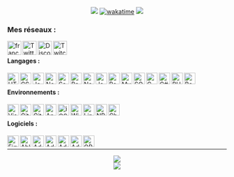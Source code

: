
<div align="center">

[![](https://user-images.githubusercontent.com/49253492/180575937-9c8e02bb-08bc-458f-9810-856600007fc8.png)][website]
[![wakatime](https://wakatime.com/badge/user/c41eb962-8221-42ac-90a4-8c9b3ff1d86d.svg)](https://wakatime.com/@c41eb962-8221-42ac-90a4-8c9b3ff1d86d)
![](https://hit.yhype.me/github/profile?user_id=7025343)
  
</div>

[website]: https://francememes.com/
[twitter]: https://twitter.com/lotharie_slayer
[discord]: https://discord.com/francememes
[twitch]: https://twitch.tv/lotharie


### Mes réseaux :
[<img align="left" alt="francememes.com" width="32px" src="https://api.iconify.design/bi:globe.svg?color=%23DA83FE&height=32" />][website]
[<img align="left" alt="Twitter" width="32px" src="https://api.iconify.design/simple-icons:twitter.svg?color=%23DA83FE&height=32" />][twitter]
[<img align="left" alt="Discord" width="32px" src="https://api.iconify.design/simple-icons:discord.svg?color=%23DA83FE&height=32" />][discord]
[<img align="left" alt="Twitch" width="32px" src="https://api.iconify.design/simple-icons:twitch.svg?color=%23DA83FE&height=32" />][twitch]

<br />

#### Langages :
<img align="left" alt="HTML5" width="26px" src="https://api.iconify.design/simple-icons:html5.svg?color=%23AF80FD&height=26" />
<img align="left" alt="CSS3" width="26px" src="https://api.iconify.design/simple-icons:css3.svg?color=%23AF80FD&height=26" />
<img align="left" alt="JavaScript" width="26px" src="https://api.iconify.design/simple-icons:javascript.svg?color=%23AF80FD&height=26" />
<img align="left" alt="Node.js" width="26px" src="https://api.iconify.design/simple-icons:node-dot-js.svg?color=%23AF80FD&height=26" />
<img align="left" alt="Sass" width="26px" src="https://api.iconify.design/simple-icons:sass.svg?color=%23AF80FD&height=26" />
<img align="left" alt="React" width="26px" src="https://api.iconify.design/simple-icons:react.svg?color=%23AF80FD&height=26" />
<img align="left" alt="Next" width="26px" src="https://api.iconify.design/simple-icons:nextdotjs.svg?color=%23AF80FD&height=26" />
<img align="left" alt="Java" width="26px" src="https://api.iconify.design/cib:java.svg?color=%23AF80FD&height=26" />
<img align="left" alt="PostgreSQL" width="26px" src="https://api.iconify.design/simple-icons:postgresql.svg?color=%23AF80FD&height=26" />
<img align="left" alt="MySQL" width="26px" src="https://api.iconify.design/simple-icons:mysql.svg?color=%23AF80FD&height=26" />
<img align="left" alt="SQLite" width="26px" src="https://api.iconify.design/simple-icons:sqlite.svg?color=%23AF80FD&height=26" />
<img align="left" alt="C" width="26px" src="https://api.iconify.design/simple-icons:c.svg?color=%23AF80FD&height=26" />
<img align="left" alt="C#" width="26px" src="https://api.iconify.design/simple-icons:csharp.svg?color=%23AF80FD&height=26" />
<img align="left" alt="PHP" width="26px" src="https://api.iconify.design/simple-icons:php.svg?color=%23AF80FD&height=26" />
<img align="left" alt="Bash" width="26px" src="https://api.iconify.design/simple-icons:gnubash.svg?color=%23AF80FD&height=26" />


<br />

#### Environnements :
<img align="left" alt="Visual Studio Code" width="26px" src="https://api.iconify.design/simple-icons:visualstudiocode.svg?color=%238575FF&height=26" />
<img align="left" alt="Git" width="26px" src="https://api.iconify.design/simple-icons:git.svg?color=%238575FF&height=26" />
<img align="left" alt="GitHub" width="26px" src="https://api.iconify.design/simple-icons:github.svg?color=%238575FF&height=26" />
<img align="left" alt="Android" width="26px" src="https://api.iconify.design/simple-icons:android.svg?color=%238575FF&height=26" />
<img align="left" alt="iOS" width="26px" src="https://api.iconify.design/simple-icons:ios.svg?color=%238575FF&height=26" />
<img align="left" alt="Windows" width="26px" src="https://api.iconify.design/simple-icons:windows.svg?color=%238575FF&height=26" />
<img align="left" alt="Linux" width="26px" src="https://api.iconify.design/simple-icons:linux.svg?color=%238575FF&height=26" />
<img align="left" alt="NPM" width="26px" src="https://api.iconify.design/simple-icons:npm.svg?color=%238575FF&height=26" />
<img align="left" alt="Chakra" width="26px" src="https://api.iconify.design/simple-icons:chakraui.svg?color=%238575FF&height=26" />

<br />

#### Logiciels :
<img align="left" alt="Figma" width="26px" src="https://api.iconify.design/simple-icons:figma.svg?color=%238575FF&height=26" />
<img align="left" alt="Ableton" width="26px" src="https://api.iconify.design/simple-icons:abletonlive.svg?color=%238575FF&height=26" />
<img align="left" alt="Adobe After Effects" width="26px" src="https://api.iconify.design/simple-icons:adobeaftereffects.svg?color=%238575FF&height=26" />
<img align="left" alt="Adobe Illustrator" width="26px" src="https://api.iconify.design/simple-icons:adobeillustrator.svg?color=%238575FF&height=26" />
<img align="left" alt="Adobe Photoshop" width="26px" src="https://api.iconify.design/simple-icons:adobephotoshop.svg?color=%238575FF&height=26" />
<img align="left" alt="Adobe Premiere Pro" width="26px" src="https://api.iconify.design/simple-icons:adobepremierepro.svg?color=%238575FF&height=26" />
<img align="left" alt="OBS Studio" width="26px" src="https://api.iconify.design/simple-icons:obsstudio.svg?color=%238575FF&height=26" />

<br />

---

<div align="center">
  <img align="center" src="https://github-readme-stats.vercel.app/api?username=LotharieSlayer&show_icons=true&count_private=true&hide_border=true&icon_color=fff&bg_color=30,6168FF,DA83FE&title_color=fff&text_color=fff" />
</div>
<div align="center">
  <a href="https://wakatime.com/@LotharieSlayer">
    <img align="center" src="https://github-readme-stats.vercel.app/api/wakatime?username=LotharieSlayer&layout=compact&custom_title=Weekly%20Development%20Breakdown&hide_border=true&icon_color=fff&bg_color=30,6168FF,DA83FE&title_color=fff&text_color=fff" />
  </a>
</div>
